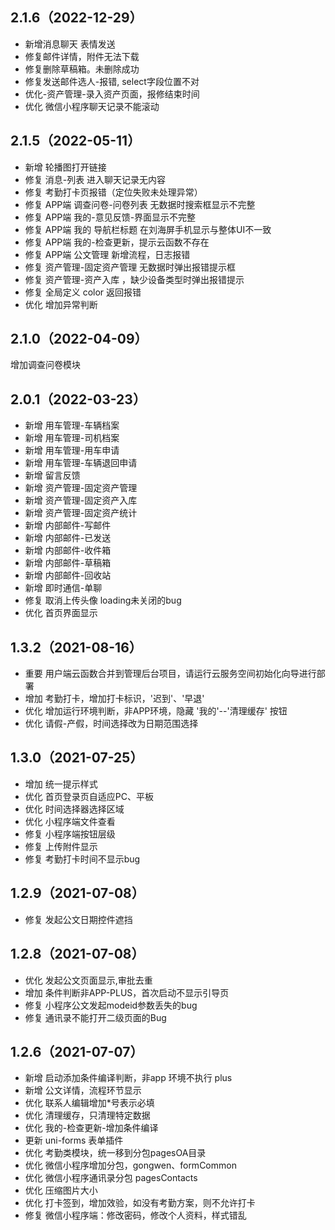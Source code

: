 ## 2.1.6（2022-12-29）
* 新增消息聊天 表情发送
* 修复邮件详情，附件无法下载
* 修复删除草稿箱。未删除成功
* 修复发送邮件选人-报错, select字段位置不对
* 优化-资产管理-录入资产页面，报修结束时间
* 优化 微信小程序聊天记录不能滚动
## 2.1.5（2022-05-11）
* 新增 轮播图打开链接
* 修复 消息-列表 进入聊天记录无内容
* 修复 考勤打卡页报错（定位失败未处理异常）
* 修复 APP端 调查问卷-问卷列表 无数据时搜索框显示不完整
* 修复 APP端 我的-意见反馈-界面显示不完整
* 修复 APP端 我的  导航栏标题 在刘海屏手机显示与整体UI不一致
* 修复 APP端 我的-检查更新，提示云函数不存在
* 修复 APP端 公文管理 新增流程，日志报错
* 修复 资产管理-固定资产管理  无数据时弹出报错提示框
* 修复 资产管理-资产入库 ，缺少设备类型时弹出报错提示
* 修复 全局定义 color 返回报错
* 优化 增加异常判断
## 2.1.0（2022-04-09）
增加调查问卷模块
## 2.0.1（2022-03-23）
* 新增 用车管理-车辆档案
* 新增 用车管理-司机档案
* 新增 用车管理-用车申请
* 新增 用车管理-车辆退回申请
* 新增 留言反馈
* 新增 资产管理-固定资产管理
* 新增 资产管理-固定资产入库
* 新增 资产管理-固定资产统计
* 新增 内部邮件-写邮件
* 新增 内部邮件-已发送
* 新增 内部邮件-收件箱
* 新增 内部邮件-草稿箱
* 新增 内部邮件-回收站
* 新增 即时通信-单聊
* 修复  取消上传头像 loading未关闭的bug
* 优化 首页界面显示
## 1.3.2（2021-08-16）
* 重要 用户端云函数合并到管理后台项目，请运行云服务空间初始化向导进行部署
* 增加  考勤打卡，增加打卡标识，'迟到'、'早退'
* 优化  增加运行环境判断，非APP环境，隐藏 '我的'--'清理缓存' 按钮 
* 优化 请假-产假，时间选择改为日期范围选择
## 1.3.0（2021-07-25）
* 增加 统一提示样式
* 优化 首页登录页自适应PC、平板
* 优化 时间选择器选择区域
* 优化 小程序端文件查看
* 修复 小程序端按钮层级
* 修复 上传附件显示
* 修复 考勤打卡时间不显示bug
## 1.2.9（2021-07-08）
* 修复 发起公文日期控件遮挡
## 1.2.8（2021-07-08）
* 优化 发起公文页面显示,审批去重
* 增加 条件判断非APP-PLUS，首次启动不显示引导页
* 修复 小程序公文发起modeid参数丢失的bug
* 修复 通讯录不能打开二级页面的Bug
## 1.2.6（2021-07-07）
* 新增 启动添加条件编译判断，非app 环境不执行 plus
* 新增 公文详情，流程环节显示
* 优化 联系人编辑增加*号表示必填
* 优化 清理缓存，只清理特定数据
* 优化 我的-检查更新-增加条件编译
* 更新 uni-forms 表单插件
* 优化 考勤类模块，统一移到分包pagesOA目录
* 优化 微信小程序增加分包，gongwen、formCommon
* 优化 微信小程序通讯录分包 pagesContacts
* 优化 压缩图片大小
* 优化 打卡签到，增加效验，如没有考勤方案，则不允许打卡
* 修复 微信小程序端：修改密码，修改个人资料，样式错乱
